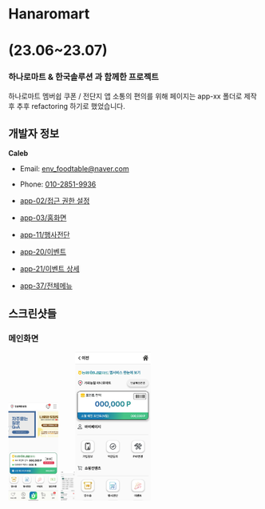 # Hanaromart
# (23.06~23.07)
### 하나로마트 & 한국솔루션 과 함께한 프로젝트
하나로마트 멤버쉽 쿠폰 / 전단지 앱
소통의 편의를 위해 페이지는 app-xx 폴더로 제작 후 추후 refactoring 하기로 했었습니다.

## 개발자 정보

**Caleb**
- Email: [env_foodtable@naver.com](mailto:env_foodtable@naver.com)
- Phone: [010-2851-9936](tel:010-2851-9936)

- [app-02/접근 권한 설정](lib/scrn/app_02/permission_guide_screen.dart)
- [app-03/홈화면](lib/scrn/app_03/home/home.dart)
- [app-11/행사전단](lib/scrn/app_11/flyer_screen.dart)
- [app-20/이벤트](lib/scrn/app_20/event_screen.dart)
- [app-21/이벤트 상세](lib/scrn/app_21/event_detail_screen.dart)
- [app-37/전체메뉴](lib/scrn/app_37/total_menu_screen.dart)

## 스크린샷들

### 메인화면
<img width="100" src="./images/nh-1.jpeg"/>
<img width="30px" src="./images/nh-2.jpeg"/><img width="30%" src="./images/nh-3.jpeg"/>
